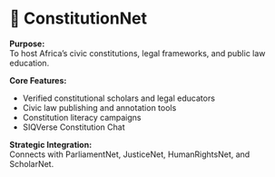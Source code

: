 # 📜 ConstitutionNet

**Purpose:**  
To host Africa’s civic constitutions, legal frameworks, and public law education.

**Core Features:**
- Verified constitutional scholars and legal educators
- Civic law publishing and annotation tools
- Constitution literacy campaigns
- SIQVerse Constitution Chat

**Strategic Integration:**  
Connects with ParliamentNet, JusticeNet, HumanRightsNet, and ScholarNet.
